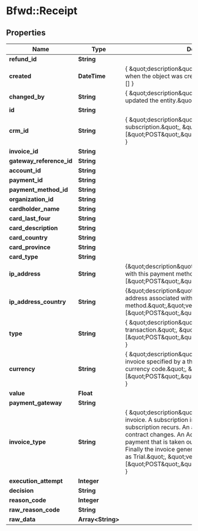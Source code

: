 # Bfwd::Receipt

## Properties
Name | Type | Description | Notes
------------ | ------------- | ------------- | -------------
**refund_id** | **String** |  | 
**created** | **DateTime** | { \&quot;description\&quot; : \&quot;The UTC DateTime when the object was created.\&quot;, \&quot;verbs\&quot;:[] } | [optional] 
**changed_by** | **String** | { \&quot;description\&quot; : \&quot;ID of the user who last updated the entity.\&quot;, \&quot;verbs\&quot;:[] } | [optional] 
**id** | **String** |  | [optional] 
**crm_id** | **String** | { \&quot;description\&quot; : \&quot;CRM ID of the subscription.\&quot;, \&quot;verbs\&quot;:[\&quot;POST\&quot;,\&quot;PUT\&quot;,\&quot;GET\&quot;] } | 
**invoice_id** | **String** |  | [optional] 
**gateway_reference_id** | **String** |  | [optional] 
**account_id** | **String** |  | [optional] 
**payment_id** | **String** |  | [optional] 
**payment_method_id** | **String** |  | [optional] 
**organization_id** | **String** |  | [optional] 
**cardholder_name** | **String** |  | [optional] 
**card_last_four** | **String** |  | [optional] 
**card_description** | **String** |  | [optional] 
**card_country** | **String** |  | [optional] 
**card_province** | **String** |  | [optional] 
**card_type** | **String** |  | [optional] 
**ip_address** | **String** | {\&quot;description\&quot;:\&quot;IP address associated with this payment method.\&quot;,\&quot;verbs\&quot;:[\&quot;POST\&quot;,\&quot;PUT\&quot;,\&quot;GET\&quot;]} | [optional] 
**ip_address_country** | **String** | {\&quot;description\&quot;:\&quot;Country of the IP address associated with this payment method.\&quot;,\&quot;verbs\&quot;:[\&quot;POST\&quot;,\&quot;PUT\&quot;,\&quot;GET\&quot;]} | [optional] 
**type** | **String** | { \&quot;description\&quot; : \&quot;Type of transaction.\&quot;, \&quot;verbs\&quot;:[\&quot;POST\&quot;,\&quot;PUT\&quot;,\&quot;GET\&quot;] } | 
**currency** | **String** | { \&quot;description\&quot; : \&quot;Currency of the invoice specified by a three character ISO 4217 currency code.\&quot;, \&quot;verbs\&quot;:[\&quot;POST\&quot;,\&quot;PUT\&quot;,\&quot;GET\&quot;] } | 
**value** | **Float** |  | [optional] 
**payment_gateway** | **String** |  | [optional] 
**invoice_type** | **String** | { \&quot;description\&quot; : \&quot;The type of the invoice. A subscription invoice is raised every time a subscription recurs. An amendment is created for intra-contract changes. An Adhoc invoice is created for payment that is taken out-of-band of a subscription. Finally the invoice generated for a trial period is marked as Trial.\&quot;, \&quot;verbs\&quot;:[\&quot;POST\&quot;,\&quot;PUT\&quot;,\&quot;GET\&quot;] } | 
**execution_attempt** | **Integer** |  | [optional] 
**decision** | **String** |  | [optional] 
**reason_code** | **Integer** |  | [optional] 
**raw_reason_code** | **String** |  | [optional] 
**raw_data** | **Array&lt;String&gt;** |  | [optional] 


